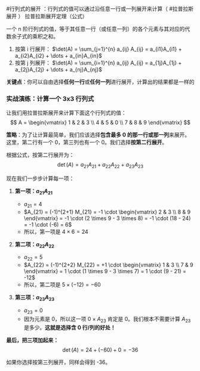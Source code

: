 #行列式的展开 ：行列式的值可以通过沿任意一行或一列展开来计算（ #拉普拉斯展开 ）
拉普拉斯展开定理（公式）

一个 n 阶行列式的值，等于其任意一行（或任意一列）的各个元素与其对应的代数余子式的乘积之和。

1. 按第 i 行展开：
$\det(A) = \sum_{j=1}^{n} a_{ij} A_{ij} = a_{i1}A_{i1} + a_{i2}A_{i2} + \dots + a_{in}A_{in}$
2. 按第 j 列展开：
$\det(A) = \sum_{i=1}^{n} a_{ij} A_{ij} = a_{1j}A_{1j} + a_{2j}A_{2j} + \dots + a_{nj}A_{nj}$

**关键点**：你可以自由选择**任何一行**或**任何一列**进行展开，计算出的结果都是一样的

### 实战演练：计算一个 3x3 行列式

让我们用拉普拉斯展开来计算下面这个行列式的值：
$$
A = \begin{vmatrix}
1 & 2 & 3 \\
4 & 5 & 0 \\
7 & 8 & 9
\end{vmatrix}
$$

**策略**：为了让计算最简单，我们应该选择**包含最多 0 的那一行或那一列**来展开。这里，第二行有一个 0，第三列也有一个 0。我们选择**按第二行展开**。

根据公式，按第二行展开为：
$$ \det(A) = a_{21}A_{21} + a_{22}A_{22} + a_{23}A_{23} $$

现在我们一步步计算每一项：

1.  **第一项：$a_{21}A_{21}$**
    *   $a_{21} = 4$
    *   $A_{21} = (-1)^{2+1} M_{21} = -1 \cdot \begin{vmatrix} 2 & 3 \\ 8 & 9 \end{vmatrix} = -1 \cdot (2 \times 9 - 3 \times 8) = -1 \cdot (18 - 24) = -1 \cdot (-6) = 6$
    *   所以，第一项是 $4 \times 6 = 24$

2.  **第二项：$a_{22}A_{22}$**
    *   $a_{22} = 5$
    *   $A_{22} = (-1)^{2+2} M_{22} = +1 \cdot \begin{vmatrix} 1 & 3 \\ 7 & 9 \end{vmatrix} = 1 \cdot (1 \times 9 - 3 \times 7) = 1 \cdot (9 - 21) = -12$
    *   所以，第二项是 $5 \times (-12) = -60$

3.  **第三项：$a_{23}A_{23}$**
    *   $a_{23} = 0$
    *   因为元素是 0，所以这一项 $0 \times A_{23}$ 肯定是 0。我们根本不需要计算 $A_{23}$ 是多少。**这就是选择含 0 行/列的好处！**

**最后，把三项加起来：**
$$ \det(A) = 24 + (-60) + 0 = -36 $$

如果你选择按第三列展开，同样会得到 -36。